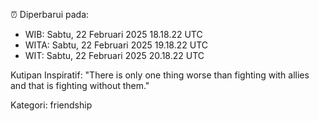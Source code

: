 ⏰ Diperbarui pada:
- WIB: Sabtu, 22 Februari 2025 18.18.22 UTC
- WITA: Sabtu, 22 Februari 2025 19.18.22 UTC
- WIT: Sabtu, 22 Februari 2025 20.18.22 UTC

Kutipan Inspiratif:
"There is only one thing worse than fighting with allies and that is fighting without them."


Kategori: friendship

